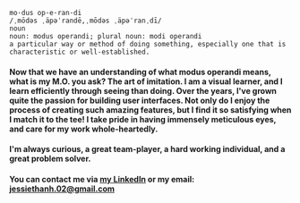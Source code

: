 ```
mo·dus op·e·ran·di
/ˌmōdəs ˌäpəˈrandē,ˌmōdəs ˌäpəˈranˌdī/
noun
noun: modus operandi; plural noun: modi operandi
a particular way or method of doing something, especially one that is characteristic or well-established.
```

#### Now that we have an understanding of what modus operandi means, what is my M.O. you ask? The art of imitation. I am a visual learner, and I learn efficiently through seeing than doing. Over the years, I've grown quite the passion for building user interfaces. Not only do I enjoy the process of creating such amazing features, but I find it so satisfying when I match it to the tee! I take pride in having immensely meticulous eyes, and care for my work whole-heartedly.

#### I'm always curious, a great team-player, a hard working individual, and a great problem solver. 

#### You can contact me via [my LinkedIn](https://www.linkedin.com/in/jessiethanh02/) or my email: jessiethanh.02@gmail.com
